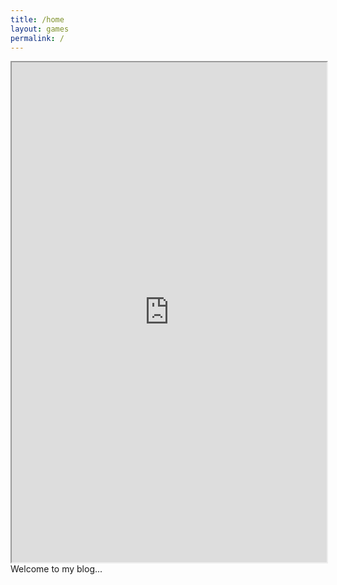```yaml
---
title: /home
layout: games
permalink: /
---
```


<!-- <img src="favicon.ico"> -->
<iframe src="https://editor.p5js.org/Plotkine/present/kmFef9ExW" width="100%" height="800px" frameBorder="10" title="snake"></iframe>
<!-- <br>-->
Welcome to my blog...
